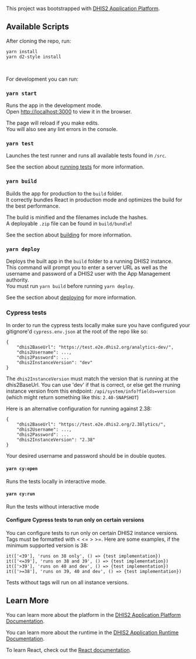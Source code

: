 This project was bootstrapped with [DHIS2 Application Platform](https://github.com/dhis2/app-platform).

## Available Scripts

After cloning the repo, run:

`yarn install`<br />
`yarn d2-style install`

<br />

For development you can run:

### `yarn start`

Runs the app in the development mode.<br />
Open [http://localhost:3000](http://localhost:3000) to view it in the browser.

The page will reload if you make edits.<br />
You will also see any lint errors in the console.

### `yarn test`

Launches the test runner and runs all available tests found in `/src`.<br />

See the section about [running tests](https://platform.dhis2.nu/#/scripts/test) for more information.

### `yarn build`

Builds the app for production to the `build` folder.<br />
It correctly bundles React in production mode and optimizes the build for the best performance.

The build is minified and the filenames include the hashes.<br />
A deployable `.zip` file can be found in `build/bundle`!

See the section about [building](https://platform.dhis2.nu/#/scripts/build) for more information.

### `yarn deploy`

Deploys the built app in the `build` folder to a running DHIS2 instance.<br />
This command will prompt you to enter a server URL as well as the username and password of a DHIS2 user with the App Management authority.<br/>
You must run `yarn build` before running `yarn deploy`.<br />

See the section about [deploying](https://platform.dhis2.nu/#/scripts/deploy) for more information.

### Cypress tests

In order to run the cypress tests locally make sure you have configured your gitignore'd `cypress.env.json` at the root of the repo like so:

```
{
    "dhis2BaseUrl": "https://test.e2e.dhis2.org/analytics-dev/",
    "dhis2Username": ...,
    "dhis2Password": ...
    "dhis2InstanceVersion": "dev"
}
```

The `dhis2InstanceVersion` must match the version that is running at the dhis2BaseUrl. You can use 'dev' if that is correct, or else get the rruning instance version from this endpoint: `/api/system/info?fields=version` (which might return something like this: `2.40-SNAPSHOT`)

Here is an alternative configuration for running against 2.38:

```
{
    "dhis2BaseUrl": "https://test.e2e.dhis2.org/2.38lytics/",
    "dhis2Username": ...,
    "dhis2Password": ...
    "dhis2InstanceVersion": "2.38"
}
```

Your desired username and password should be in double quotes.

#### `yarn cy:open`

Runs the tests locally in interactive mode.

#### `yarn cy:run`

Run the tests without interactive mode

#### Configure Cypress tests to run only on certain versions

You can configure tests to run only on certain DHIS2 instance versions. Tags must be formatted with < <= > >=. Here are some examples, if the minimum supported version is 38:

```
it(['<39'], 'runs on 38 only', () => {test implementation})
it(['<=39'], 'runs on 38 and 39', () => {test implementation})
it(['>39'], 'runs on 40 and dev', () => {test implementation})
it(['>=38'], 'runs on 39, 40 and dev', () => {test implementation})
```

Tests without tags will run on all instance versions.

## Learn More

You can learn more about the platform in the [DHIS2 Application Platform Documentation](https://platform.dhis2.nu/).

You can learn more about the runtime in the [DHIS2 Application Runtime Documentation](https://runtime.dhis2.nu/).

To learn React, check out the [React documentation](https://reactjs.org/).
